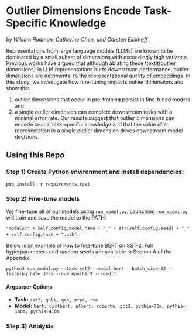 # Outlier Dimensions Encode Task-Specific Knowledge
*by William Rudman, Catherine Chen, and Carsten Eickhoff*

Representations from large language models (LLMs) are known to be dominated by a small subset of dimensions with exceedingly high variance.
Previous works have argued that although ablating these \textit{outlier dimensions} in LLM representations hurts downstream performance, outlier dimensions are detrimental to the representational quality of embeddings. 
In this study, we investigate how fine-tuning impacts outlier dimensions and show that 
1) outlier dimensions that occur in pre-training persist in fine-tuned models and 
2) a single outlier dimension can complete downstream tasks with a minimal error rate.
 Our results suggest that outlier dimensions can encode crucial task-specific knowledge and that the value of a representation 
 in a single outlier dimension drives downstream model decisions. 

## Using this Repo
### Step 1) Create Python environment and install dependencies: 

`pip install -r requirements.text`

### Step 2) Fine-tune models

We fine-tune all of our models using `run_model.py`. Launching `run_model.py` will train and save the model to the PATH: 

`"models/" + self.config.model_name + "_" + str(self.config.seed) + "_" + self.config.task + ".pth"`. 

Below is an example of how to fine-tune BERT on SST-2. Full hyperparameters and random seeds are available in Section A of the Appendix. 

`python3 run_model.py --task sst2 --model bert --batch_size 32 --learning_rate 3e-5 --num_epochs 2 --seed 1`

#### Argparser Options
+ **Task:** `sst2, qnli, qqp, mrpc, rte`
+ **Model:** `bert, distbert, albert, roberta, gpt2, pythia-70m, pythia-160m, pythia-410m`

### Step 3) Analysis 





